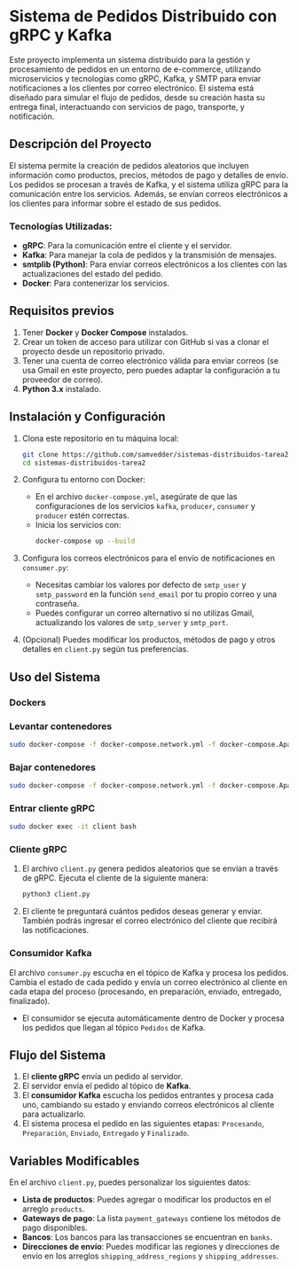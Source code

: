 
# Sistema de Pedidos Distribuido con gRPC y Kafka
Este proyecto implementa un sistema distribuido para la gestión y procesamiento de pedidos en un entorno de e-commerce, utilizando microservicios y tecnologías como gRPC, Kafka, y SMTP para enviar notificaciones a los clientes por correo electrónico. El sistema está diseñado para simular el flujo de pedidos, desde su creación hasta su entrega final, interactuando con servicios de pago, transporte, y notificación.

## Descripción del Proyecto

El sistema permite la creación de pedidos aleatorios que incluyen información como productos, precios, métodos de pago y detalles de envío. Los pedidos se procesan a través de Kafka, y el sistema utiliza gRPC para la comunicación entre los servicios. Además, se envían correos electrónicos a los clientes para informar sobre el estado de sus pedidos.

### Tecnologías Utilizadas:
- **gRPC**: Para la comunicación entre el cliente y el servidor.
- **Kafka**: Para manejar la cola de pedidos y la transmisión de mensajes.
- **smtplib (Python)**: Para enviar correos electrónicos a los clientes con las actualizaciones del estado del pedido.
- **Docker**: Para contenerizar los servicios.

## Requisitos previos

1. Tener **Docker** y **Docker Compose** instalados.
2. Crear un token de acceso para utilizar con GitHub si vas a clonar el proyecto desde un repositorio privado.
3. Tener una cuenta de correo electrónico válida para enviar correos (se usa Gmail en este proyecto, pero puedes adaptar la configuración a tu proveedor de correo).
4. **Python 3.x** instalado.

## Instalación y Configuración

1. Clona este repositorio en tu máquina local:
   ```bash
   git clone https://github.com/samvedder/sistemas-distribuidos-tarea2.git
   cd sistemas-distribuidos-tarea2
   ```

2. Configura tu entorno con Docker:
   - En el archivo `docker-compose.yml`, asegúrate de que las configuraciones de los servicios `kafka`, `producer`, `consumer` y `producer` estén correctas.
   - Inicia los servicios con:
     ```bash
     docker-compose up --build
     ```

3. Configura los correos electrónicos para el envío de notificaciones en `consumer.py`:
   - Necesitas cambiar los valores por defecto de `smtp_user` y `smtp_password` en la función `send_email` por tu propio correo y una contraseña.
   - Puedes configurar un correo alternativo si no utilizas Gmail, actualizando los valores de `smtp_server` y `smtp_port`.


4. (Opcional) Puedes modificar los productos, métodos de pago y otros detalles en `client.py` según tus preferencias.

## Uso del Sistema
### Dockers
### Levantar contenedores
  ```bash
  sudo docker-compose -f docker-compose.network.yml -f docker-compose.ApacheKafka.yml -f docker-compose.Elasticsearch.yml -f docker-compose.admin.yml -f docker-compose.client.yml -f docker-compose.producer.yml -f docker-compose.consumer.yml up --build
  ```
### Bajar contenedores
  ```bash
  sudo docker-compose -f docker-compose.network.yml -f docker-compose.ApacheKafka.yml -f docker-compose.Elasticsearch.yml -f docker-compose.admin.yml -f docker-compose.client.yml -f docker-compose.producer.yml -f docker-compose.consumer.yml down -v
  ```
### Entrar cliente gRPC
  ```bash
  sudo docker exec -it client bash
  ```
### Cliente gRPC
1. El archivo `client.py` genera pedidos aleatorios que se envían a través de gRPC. Ejecuta el cliente de la siguiente manera:
   ```bash
   python3 client.py
   ```

2. El cliente te preguntará cuántos pedidos deseas generar y enviar. También podrás ingresar el correo electrónico del cliente que recibirá las notificaciones.

### Consumidor Kafka
El archivo `consumer.py` escucha en el tópico de Kafka y procesa los pedidos. Cambia el estado de cada pedido y envía un correo electrónico al cliente en cada etapa del proceso (procesando, en preparación, enviado, entregado, finalizado).

- El consumidor se ejecuta automáticamente dentro de Docker y procesa los pedidos que llegan al tópico `Pedidos` de Kafka.

## Flujo del Sistema

1. El **cliente gRPC** envía un pedido al servidor.
2. El servidor envía el pedido al tópico de **Kafka**.
3. El **consumidor Kafka** escucha los pedidos entrantes y procesa cada uno, cambiando su estado y enviando correos electrónicos al cliente para actualizarlo.
4. El sistema procesa el pedido en las siguientes etapas: `Procesando`, `Preparación`, `Enviado`, `Entregado` y `Finalizado`.

## Variables Modificables
En el archivo `client.py`, puedes personalizar los siguientes datos:
- **Lista de productos**: Puedes agregar o modificar los productos en el arreglo `products`.
- **Gateways de pago**: La lista `payment_gateways` contiene los métodos de pago disponibles.
- **Bancos**: Los bancos para las transacciones se encuentran en `banks`.
- **Direcciones de envío**: Puedes modificar las regiones y direcciones de envío en los arreglos `shipping_address_regions` y `shipping_addresses`.

